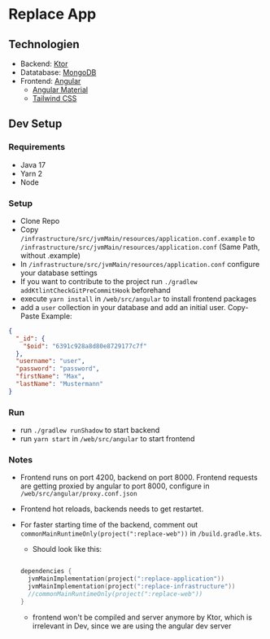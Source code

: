 # Replace App

## Technologien

- Backend: [Ktor](https://ktor.io/)
- Datatabase: [MongoDB](https://www.mongodb.com)
- Frontend: [Angular](https://angular.io/)
  - [Angular Material](https://material.angular.io/)
  - [Tailwind CSS](https://tailwindcss.com/)

## Dev Setup

### Requirements

- Java 17
- Yarn 2
- Node

### Setup

- Clone Repo
- Copy `/infrastructure/src/jvmMain/resources/application.conf.example` to `/infrastructure/src/jvmMain/resources/application.conf` (Same Path, without .example)
- In `/infrastructure/src/jvmMain/resources/application.conf` configure your database settings
- If you want to contribute to the project run `./gradlew addKtlintCheckGitPreCommitHook` beforehand
- execute `yarn install` in `/web/src/angular` to install frontend packages
- add a `user` collection in your database and add an initial user. Copy-Paste Example:

```json
{
  "_id": {
    "$oid": "6391c928a8d80e8729177c7f"
  },
  "username": "user",
  "password": "password",
  "firstName": "Max",
  "lastName": "Mustermann"
}
````

### Run

- run `./gradlew runShadow` to start backend
- run `yarn start` in `/web/src/angular` to start frontend

### Notes

- Frontend runs on port 4200, backend on port 8000. Frontend requests are getting proxied by angular to port 8000, configure in `/web/src/angular/proxy.conf.json`
- Frontend hot reloads, backends needs to get restartet.
- For faster starting time of the backend, comment out `commonMainRuntimeOnly(project(":replace-web"))` in `/build.gradle.kts`.
  - Should look like this:

  ```kotlin

  dependencies {
    jvmMainImplementation(project(":replace-application"))
    jvmMainImplementation(project(":replace-infrastructure"))
    //commonMainRuntimeOnly(project(":replace-web"))
  }

  ```

  - frontend won't be compiled and server anymore by Ktor, which is irrelevant in Dev, since we are using the angular dev server
